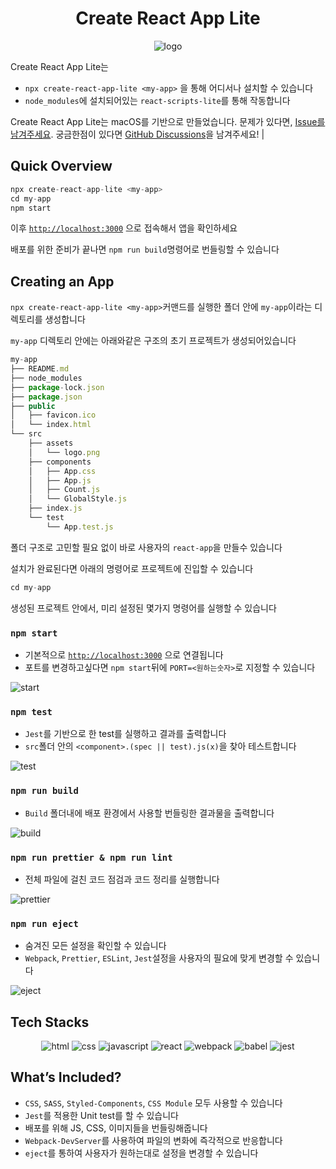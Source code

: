 <div align="center">
  <h1> Create React App Lite </h1>
  <img src="https://user-images.githubusercontent.com/93723399/180503691-9c0eadcb-3d66-4890-9948-6e62f8044b99.png" alt="logo" />
</div>

Create React App Lite는

- `npx create-react-app-lite <my-app>` 을 통해 어디서나 설치할 수 있습니다
- `node_modules`에 설치되어있는 `react-scripts-lite`를 통해 작동합니다

Create React App Lite는 macOS를 기반으로 만들었습니다. 문제가 있다면, [Issue를 남겨주세요](https://github.com/eggfreitag/create-react-app-lite/issues/new). 궁금한점이 있다면 [GitHub Discussions](https://github.com/eggfreitag/create-react-app-lite/discussions/new)을 남겨주세요! |

## Quick Overview

```jsx
npx create-react-app-lite <my-app>
cd my-app
npm start
```

이후 [`http://localhost:3000`](http://localhost:3000) 으로 접속해서 앱을 확인하세요

배포를 위한 준비가 끝나면 `npm run build`명령어로 번들링할 수 있습니다

## Creating an App

`npx create-react-app-lite <my-app>`커맨드를 실행한 폴더 안에 `my-app`이라는 디렉토리를 생성합니다

`my-app` 디렉토리 안에는 아래와같은 구조의 초기 프로젝트가 생성되어있습니다

```jsx
my-app
├── README.md
├── node_modules
├── package-lock.json
├── package.json
├── public
│   ├── favicon.ico
│   └── index.html
└── src
    ├── assets
    │   └── logo.png
    ├── components
    │   ├── App.css
    │   ├── App.js
    │   ├── Count.js
    │   └── GlobalStyle.js
    ├── index.js
    └── test
        └── App.test.js
```

폴더 구조로 고민할 필요 없이 바로 사용자의 `react-app`을 만들수 있습니다

설치가 완료된다면 아래의 명령어로 프로젝트에 진입할 수 있습니다

```jsx
cd my-app
```

생성된 프로젝트 안에서, 미리 설정된 몇가지 명령어를 실행할 수 있습니다

### **`npm start`**

- 기본적으로 [`http://localhost:3000`](http://localhost:3000) 으로 연결됩니다
- 포트를 변경하고싶다면 `npm start`뒤에 `PORT=<원하는숫자>`로 지정할 수 있습니다

![start](https://user-images.githubusercontent.com/93723399/180507506-e52e8095-8423-4b40-95a9-b1d0391f6e0a.gif)

[]()

### **`npm test`**

- `Jest`를 기반으로 한 test를 실행하고 결과를 출력합니다
- `src`폴더 안의 `<component>.(spec || test).js(x)`을 찾아 테스트합니다

![test](https://user-images.githubusercontent.com/93723399/180508436-54bc87d7-c5fc-4383-81ce-c9a3078373d7.gif)

### **`npm run build`**

- `Build` 폴더내에 배포 환경에서 사용할 번들링한 결과물을 출력합니다

![build](https://user-images.githubusercontent.com/93723399/180509508-5358a42a-b609-43c5-af44-1e0f602f87bf.gif)

### **`npm run prettier & npm run lint`**

- 전체 파일에 걸친 코드 점검과 코드 정리를 실행합니다

![prettier](https://user-images.githubusercontent.com/93723399/180510299-65542372-86dc-4eb7-a068-4b3dabc5ae6c.gif)

### **`npm run eject`**

- 숨겨진 모든 설정을 확인할 수 있습니다
- `Webpack`, `Prettier`, `ESLint`, `Jest`설정을 사용자의 필요에 맞게 변경할 수 있습니다

![eject](https://user-images.githubusercontent.com/93723399/180511843-5f6dd9c3-f952-432e-b00c-907a10f4bcf6.gif)

## Tech Stacks

<div align="center">
  <img alt="html" src ="https://img.shields.io/badge/html-red.svg?&style=for-the-badge&logo=HTML5&logoColor=white"/>
  <img alt="css" src ="https://img.shields.io/badge/CSS-blue.svg?&style=for-the-badge&logo=CSS3&logoColor=white"/>
  <img alt="javascript" src ="https://img.shields.io/badge/Javascript-yellow.svg?&style=for-the-badge&logo=javascript&logoColor=white"/>
  <img alt="react" src ="https://img.shields.io/badge/React-black.svg?&style=for-the-badge&logo=React&logoColor=bl"/>
  <img alt="webpack" src ="https://img.shields.io/badge/Webpack-skyblue.svg?&style=for-the-badge&logo=Webpack&logoColor=white"/>
  <img alt="babel" src ="https://img.shields.io/badge/babel-yellow.svg?&style=for-the-badge&logo=Babel&logoColor=red"/>
  <img alt="jest" src ="https://img.shields.io/badge/jest-red.svg?&style=for-the-badge&logo=Jest&logoColor=black"/>
</div>

## What’s Included?

- `CSS`, `SASS`, `Styled-Components`, `CSS Module` 모두 사용할 수 있습니다
- `Jest`를 적용한 Unit test를 할 수 있습니다
- 배포를 위해 JS, CSS, 이미지들을 번들링해줍니다
- `Webpack-DevServer`를 사용하여 파일의 변화에 즉각적으로 반응합니다
- `eject`를 통하여 사용자가 원하는대로 설정을 변경할 수 있습니다
